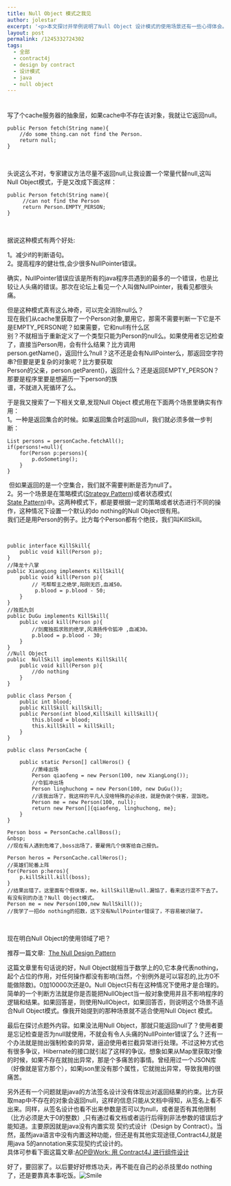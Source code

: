 ```yaml
---
title: Null Object 模式之我见
author: jolestar
excerpt: '<p>本文探讨并举例说明了Null Object 设计模式的使用场景还有一些心得体会。最后简单探讨了一下java的契约式设计（Design by Contract）。</p>'
layout: post
permalink: /1245332724302
tags:
  - 全部
  - contract4j
  - design by contract
  - 设计模式
  - java
  - null object
---
```

# 

写了个cache服务器的抽象层，如果cache中不存在该对象，我就让它返回null。

    public Person fetch(String name){
        //do some thing.can not find the Person.
        return null;
    }

 

头说这么不对，专家建议方法尽量不返回null,让我设置一个常量代替null,这叫 Null Object模式，于是又改成下面这样：

    public Person fetch(String name){
         //can not find the Person
         return Person.EMPTY_PERSON;
    }

 

据说这种模式有两个好处:

1。减少if的判断语句。  
2。提高程序的健壮性,会少很多NullPointer错误。

确实，NullPointer错误应该是所有的java程序员遇到的最多的一个错误，也是比较让人头痛的错误。那次在论坛上看见一个人叫做NullPointer，我看见都很头痛。

但是这种模式真有这么神奇，可以完全消除null么？  
现在我们从cache里获取了一个Person对象,要用它，那需不需要判断一下它是不是EMPTY_PERSON呢？如果需要，它和null有什么区  
别？不就相当于重新定义了一个类型只能为Person的null么。如果使用者忘记检查了，直接当Person用，会有什么结果？比方调用  
person.getName()，返回什么?null？这不还是会有NullPointer么，那返回空字符串?但要是更复杂的对象呢？比方要获取  
Person的父亲，person.getParent()，返回什么？还是返回EMPTY_PERSON？那要是程序里要是想遍历一下person的族  
谱，不就进入死循环了么。

于是我又搜索了一下相关文章,发现Null Object 模式用在下面两个场景里确实有作用：  
1。一种是返回集合的时候。如果返回集合时返回null，我们就必须多做一步判断：

    List persons = personCache.fetchAll();
    if(persons!=null){
        for(Person p:persons){
            p.doSometing();
        }
    }
    

 但如果返回的是一个空集合，我们就不需要判断是否为null了。  
2。另一个场景是在策略模式([Strategy Pattern][1])或者状态模式(  
[State Pattern][2])中。这两种模式下，都是要根据一定的策略或者状态进行不同的操作，这种情况下设置一个默认的do nothing的Null Object很有用。  
我们还是用Person的例子。比方每个Person都有个绝技，我们叫KillSkill。

 [1]: http://exciton.cs.rice.edu/javaresources/DesignPatterns/StrategyPattern.htm
 [2]: http://exciton.cs.rice.edu/javaresources/DesignPatterns/StatePat.htm

 

    public interface KillSkill{
        public void kill(Person p);
    }
    //降龙十八掌
    public XiangLong implements KillSkill{
        public void kill(Person p){
            // 丐帮帮主之绝学,阳刚无匹,血减50。
             p.blood = p.blood - 50;
        }
    }
    //独孤九剑
    public DuGu implements KillSkill{
        public void kill(Person p){
            //剑魔独孤求败的绝学,风清扬传令狐冲 ,血减30。
            p.blood = p.blood - 30;
        }
    }
    //Null Object
    public  NullSkill implements KillSkill{
        public void kill(Person p){
            //do nothing
        }
    }
    
    public class Person {
        public int blood;
        public KillSkill killSkill;
        public Person(int blood,KillSkill killSkill){
            this.blood = blood;
            this.killSkill = killSkill;
        }
    }
    
    public class PersonCache {
    
        public static Person[] callHeros() {
            //萧峰出场
            Person qiaofeng = new Person(100, new XiangLong());
            //令狐冲出场
            Person linghuchong = new Person(100, new DuGu());
            //该我出场了，我这样的平凡人没啥特殊的必杀技，就是伪装个侠客，混饭吃。
            Person me = new Person(100, null);
            return new Person[]{qiaofeng, linghuchong, me};
        }
    }
    
    Person boss = PersonCache.callBoss();
    &nbsp;
    //现在有人遇到危难了,boss出场了，要雇佣几个侠客给自己报仇。
    
    Person heros = PersonCache.callHeros();
    //英雄们轮番上阵
    for(Person p:heros){
        p.killSkill.kill(boss);
    }
    //结果出错了。这里面有个假侠客，me，killSkill是null.漏馅了，看来这行混不下去了。有没有别的办法？Null Object模式。
    Person me = new Person(100,new NullSkill());
    //我学了一招do nothing的招数，这下没有NullPointer错误了，不容易被识破了。
    

 

现在明白Null Object的使用领域了吧？

推荐一篇文章:  [The Null Design Pattern][3]

 [3]: http://exciton.cs.rice.edu/javaresources/DesignPatterns/NullPattern.htm

这篇文章里有句话说的好，Null Object就相当于数学上的0,它本身代表nothing，起个占位的作用，对任何操作都没有影响(当然，个别例外是可以容忍的,比方0不能做除数)。0加10000次还是0。Null Object只有在这种情况下使用才是合理的。简单的一个判断方法就是你是否能把NullObject当一般对象使用并且不影响程序的逻辑和结果。如果回答是，则使用NullObject，如果回答否，则说明这个场景不适合Null Object模式。像我开始提到的那种场景就不适合使用Null Object 模式。

最后在探讨点题外内容。如果没法用Null Object，那就只能返回null了？使用者要是忘记检查是否为null就使用，不就会有令人头痛的NullPointer错误了么？还有一个办法就是抛出强制检查的异常，逼迫使用者拦截异常进行处理。不过这种方式也有很多争议，Hibernate的接口就引起了这样的争议。想象如果从Map里获取对像的时候，如果不存在就抛出异常，那是个多痛苦的事情。曾经用过一个JSON库（好像就是官方那个），如果json里没有那个属性，它就抛出异常，导致我用的很痛苦。

另外还有一个问题就是java的方法签名设计没有体现出对返回结果的约束。比方获取map中不存在的对象会返回null，这样的信息只能从文档中得知，从签名上看不出来。同样，从签名设计也看不出来参数是否可以为null，或者是否有其他限制（比方必须是大于0的整数）,只有通过看文档或者运行后得到非法参数的错误后才能知道。主要原因就是java没有内置实现 契约式设计（Design by Contract）。当然，虽然java语言中没有内置这种功能，但还是有其他实现途径,Contract4J,就是用java 5的annotation来实现契约式设计的。  
具体可参看下面这篇文章:[AOP@Work: 用 Contract4J 进行组件设计][4]

 [4]: http://www.ibm.com/developerworks/cn/java/j-aopwork17.html

好了，要回家了。以后要好好修炼功夫，再不能在自己的必杀技里do nothing了，还是要靠真本事吃饭。![Smile][5]

 [5]: /tiny_mce/plugins/emotions/img/smiley-smile.gif "Smile"
